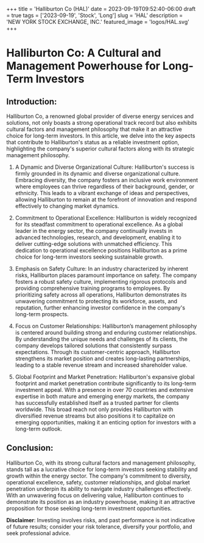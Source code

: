 +++
title = 'Halliburton Co (HAL)'
date = 2023-09-19T09:52:40-06:00
draft = true
tags = ['2023-09-19', 'Stock', 'Long']
slug = 'HAL'
description = 'NEW YORK STOCK EXCHANGE, INC.'
featured_image = 'logos/HAL.svg'
+++
# Halliburton Co: A Cultural and Management Powerhouse for Long-Term Investors

## Introduction:
Halliburton Co, a renowned global provider of diverse energy services and solutions, not only boasts a strong operational track record but also exhibits cultural factors and management philosophy that make it an attractive choice for long-term investors. In this article, we delve into the key aspects that contribute to Halliburton's status as a reliable investment option, highlighting the company's superior cultural factors along with its strategic management philosophy.

1. A Dynamic and Diverse Organizational Culture:
Halliburton's success is firmly grounded in its dynamic and diverse organizational culture. Embracing diversity, the company fosters an inclusive work environment where employees can thrive regardless of their background, gender, or ethnicity. This leads to a vibrant exchange of ideas and perspectives, allowing Halliburton to remain at the forefront of innovation and respond effectively to changing market dynamics.

2. Commitment to Operational Excellence:
Halliburton is widely recognized for its steadfast commitment to operational excellence. As a global leader in the energy sector, the company continually invests in advanced technologies, research, and development, enabling it to deliver cutting-edge solutions with unmatched efficiency. This dedication to operational excellence positions Halliburton as a prime choice for long-term investors seeking sustainable growth.

3. Emphasis on Safety Culture:
In an industry characterized by inherent risks, Halliburton places paramount importance on safety. The company fosters a robust safety culture, implementing rigorous protocols and providing comprehensive training programs to employees. By prioritizing safety across all operations, Halliburton demonstrates its unwavering commitment to protecting its workforce, assets, and reputation, further enhancing investor confidence in the company's long-term prospects.

4. Focus on Customer Relationships:
Halliburton’s management philosophy is centered around building strong and enduring customer relationships. By understanding the unique needs and challenges of its clients, the company develops tailored solutions that consistently surpass expectations. Through its customer-centric approach, Halliburton strengthens its market position and creates long-lasting partnerships, leading to a stable revenue stream and increased shareholder value.

5. Global Footprint and Market Penetration:
Halliburton's expansive global footprint and market penetration contribute significantly to its long-term investment appeal. With a presence in over 70 countries and extensive expertise in both mature and emerging energy markets, the company has successfully established itself as a trusted partner for clients worldwide. This broad reach not only provides Halliburton with diversified revenue streams but also positions it to capitalize on emerging opportunities, making it an enticing option for investors with a long-term outlook.

## Conclusion:
Halliburton Co, with its strong cultural factors and management philosophy, stands tall as a lucrative choice for long-term investors seeking stability and growth within the energy sector. The company's commitment to diversity, operational excellence, safety, customer relationships, and global market penetration underpin its ability to navigate industry challenges effectively. With an unwavering focus on delivering value, Halliburton continues to demonstrate its position as an industry powerhouse, making it an attractive proposition for those seeking long-term investment opportunities.


**Disclaimer**: Investing involves risks, and past performance is not indicative of future results; consider your risk tolerance, diversify your portfolio, and seek professional advice.
